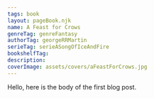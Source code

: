 ```yaml
---
tags: book
layout: pageBook.njk
name: A Feast for Crows
genreTag: genreFantasy
authorTag: georgeRRMartin
serieTag: serieASongOfIceAndFire
bookshelfTag: 
description: 
coverImage: assets/covers/aFeastForCrows.jpg
---
```


Hello, here is the body of the first blog post.